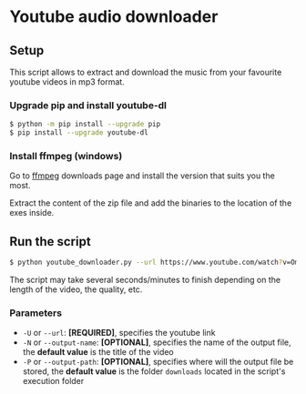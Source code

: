 # Youtube audio downloader

## Setup

This script allows to extract and download the music from your favourite youtube videos in mp3 format.

### Upgrade pip and install youtube-dl

```bash
$ python -m pip install --upgrade pip
$ pip install --upgrade youtube-dl
```

### Install ffmpeg (windows)

Go to [ffmpeg](http://ffmpeg.zeranoe.com/builds) downloads page and install the version that suits you the most.

Extract the content of the zip file and add the binaries to the location of the exes inside.

## Run the script

```bash
$ python youtube_downloader.py --url https://www.youtube.com/watch?v=OmH_wUt2o6g --output-name test.mp3
```

The script may take several seconds/minutes to finish depending on the length of the video, the quality, etc.

### Parameters

* `-U` or `--url`: **[REQUIRED]**, specifies the youtube link
* `-N` or `--output-name`: **[OPTIONAL]**, specifies the name of the output file, the **default value** is the title of the video
* `-P` or `--output-path`: **[OPTIONAL]**, specifies where will the output file be stored, the **default value** is the folder `downloads` located in the script's execution folder
